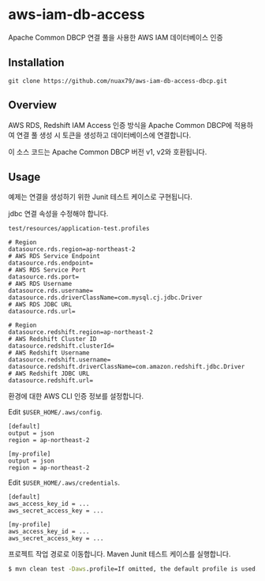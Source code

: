 # aws-iam-db-access

Apache Common DBCP 연결 풀을 사용한 AWS IAM 데이터베이스 인증

## Installation

```
git clone https://github.com/nuax79/aws-iam-db-access-dbcp.git
```

## Overview

AWS RDS, Redshift IAM Access 인증 방식을 Apache Common DBCP에 적용하여 연결 풀 생성 시 토큰을 생성하고 데이터베이스에 연결합니다.

이 소스 코드는 Apache Common DBCP 버전 v1, v2와 호환됩니다.

## Usage

예제는 연결을 생성하기 위한 Junit 테스트 케이스로 구현됩니다.

jdbc 연결 속성을 수정해야 합니다.

`test/resources/application-test.profiles`

```properties
# Region
datasource.rds.region=ap-northeast-2
# AWS RDS Service Endpoint
datasource.rds.endpoint=
# AWS RDS Service Port
datasource.rds.port=
# AWS RDS Username
datasource.rds.username=
datasource.rds.driverClassName=com.mysql.cj.jdbc.Driver
# AWS RDS JDBC URL
datasource.rds.url=

# Region
datasource.redshift.region=ap-northeast-2
# AWS Redshift Cluster ID
datasource.redshift.clusterId=
# AWS Redshift Username
datasource.redshift.username=
datasource.redshift.driverClassName=com.amazon.redshift.jdbc.Driver
# AWS Redshift JDBC URL
datasource.redshift.url=
```


환경에 대한 AWS CLI 인증 정보를 설정합니다.

Edit `$USER_HOME/.aws/config`.
```
[default]
output = json
region = ap-northeast-2

[my-profile]
output = json
region = ap-northeast-2
```

Edit `$USER_HOME/.aws/credentials`.
```
[default]
aws_access_key_id = ...
aws_secret_access_key = ...

[my-profile]
aws_access_key_id = ...
aws_secret_access_key = ...
```

프로젝트 작업 경로로 이동합니다.
Maven Junit 테스트 케이스를 실행합니다.

```cmd
$ mvn clean test -Daws.profile=If omitted, the default profile is used.
```
